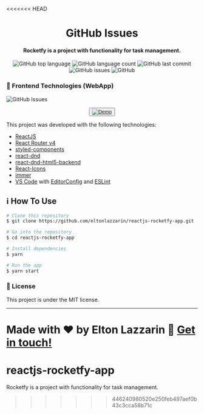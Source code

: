 <<<<<<< HEAD
<h1 align="center">
    <img alt="" src="" />
    <br>
    GitHub Issues
</h1>

<h4 align="center">
  Rocketfy is a project with functionality for task management.
</h4>
<p align="center">
  <img alt="GitHub top language" src="https://img.shields.io/github/languages/top/eltonlazzarin/reactjs-rocketfy-app">
  
  <img alt="GitHub language count" src="https://img.shields.io/github/languages/count/eltonlazzarin/reactjs-rocketfy-app">
  
  <img alt="GitHub last commit" src="https://img.shields.io/github/last-commit/eltonlazzarin/reactjs-rocketfy-app">
  
  <img alt="GitHub issues" src="https://img.shields.io/github/issues/eltonlazzarin/reactjs-rocketfy-app">

  <img alt="GitHub" src="https://img.shields.io/github/license/eltonlazzarin/reactjs-rocketfy-app">

### :rocket: Frontend Technologies (WebApp)

<img alt="GitHub Issues" src="https://github.com/eltonlazzarin/reactjs-rocketfy-app/blob/master/assets/main.png">

<p align="center">
  <button><a href="https://rocketfy-app.netlify.com/?_ga=2.144509429.1106770140.1574998627-178953922.1571280798"><img alt="Demo" src=""></img></a></button>

This project was developed with the following technologies:

- [ReactJS](https://reactjs.org/)
- [React Router v4](https://github.com/ReactTraining/react-router)
- [styled-components](https://www.styled-components.com/)
- [react-dnd](https://github.com/react-dnd/react-dnd)
- [react-dnd-html5-backend](https://github.com/react-dnd/react-dnd-html5-backend)
- [React-Icons](http://react-icons.github.io/react-icons/)
- [immer](https://github.com/immerjs/immer)
- [VS Code](https://code.visualstudio.com) with [EditorConfig](https://marketplace.visualstudio.com/items?itemName=EditorConfig.EditorConfig) and [ESLint](https://marketplace.visualstudio.com/items?itemName=dbaeumer.vscode-eslint)

## :information_source: How To Use

```bash
# Clone this repository
$ git clone https://github.com/eltonlazzarin/reactjs-rocketfy-app.git

# Go into the repository
$ cd reactjs-rocketfy-app

# Install dependencies
$ yarn

# Run the app
$ yarn start
```

### :memo: License

This project is under the MIT license.

---

Made with ♥ by Elton Lazzarin :wave: [Get in touch!](https://www.linkedin.com/in/eltonlazzarin/)
=======
# reactjs-rocketfy-app
Rocketfy is a project with functionality for task management. 
>>>>>>> 446240980520e250feb497aef0b43c3cca58b71c
